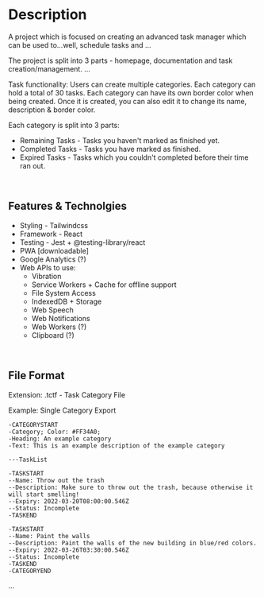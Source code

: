# Description 
A project which is focused on creating an advanced task manager which can be used to...well, schedule tasks and ... 

The project is split into 3 parts - homepage, documentation and task creation/management. ...


Task functionality: Users can create multiple categories. Each category can hold a total of 30 tasks. Each category can have its own border color when being created. Once it is created, you can also edit it to change its name, description & border color. 

Each category is split into 3 parts: 
* Remaining Tasks - Tasks you haven't marked as finished yet. 
* Completed Tasks - Tasks you have marked as finished.
* Expired Tasks - Tasks which you couldn't completed before their time ran out.

<br />

## Features & Technolgies 
* Styling - Tailwindcss 
* Framework - React
* Testing - Jest + @testing-library/react
* PWA [downloadable]
* Google Analytics (?)
* Web APIs to use: 
  * Vibration
  * Service Workers + Cache for offline support
  * File System Access
  * IndexedDB + Storage
  * Web Speech 
  * Web Notifications
  * Web Workers (?)
  * Clipboard (?)

<br />

## File Format 
Extension: .tctf - Task Category File

Example: Single Category Export 

```
-CATEGORYSTART
-Category; Color: #FF34A0;
-Heading: An example category 
-Text: This is an example description of the example category 

---TaskList

-TASKSTART
--Name: Throw out the trash 
--Description: Make sure to throw out the trash, because otherwise it will start smelling!
--Expiry: 2022-03-20T08:00:00.546Z
--Status: Incomplete
-TASKEND

-TASKSTART
--Name: Paint the walls
--Description: Paint the walls of the new building in blue/red colors.
--Expiry: 2022-03-26T03:30:00.546Z
--Status: Incomplete
-TASKEND
-CATEGORYEND
```

...